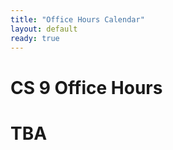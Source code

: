 ```yaml
---
title: "Office Hours Calendar"
layout: default
ready: true
---
```


<h1><strong>CS 9 Office Hours</strong></h1>

# TBA
